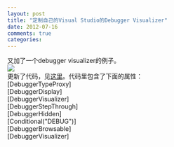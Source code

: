 ```yaml
---
layout: post
title: "定制自己的Visual Studio的Debugger Visualizer"
date: 2012-07-16
comments: true
categories: 
---
```

又加了一个debugger visualizer的例子。<br /><img style="max-width: 800px;" src="http://images.cnblogs.com/cnblogs_com/fresky/201207/20120716113443402.png" /><br />更新了代码，见<a href="https://github.com/fresky/DebuggerAttribute">这里</a>。代码里包含了下面的属性：<br />[DebuggerTypeProxy]<br />[DebuggerDisplay]<br />[DebuggerVisualizer]<br />[DebuggerStepThrough]<br />[DebuggerHidden]<br />[Conditional("DEBUG")]<br />[DebuggerBrowsable]<br />[DebuggerVisualizer]<br /><br />